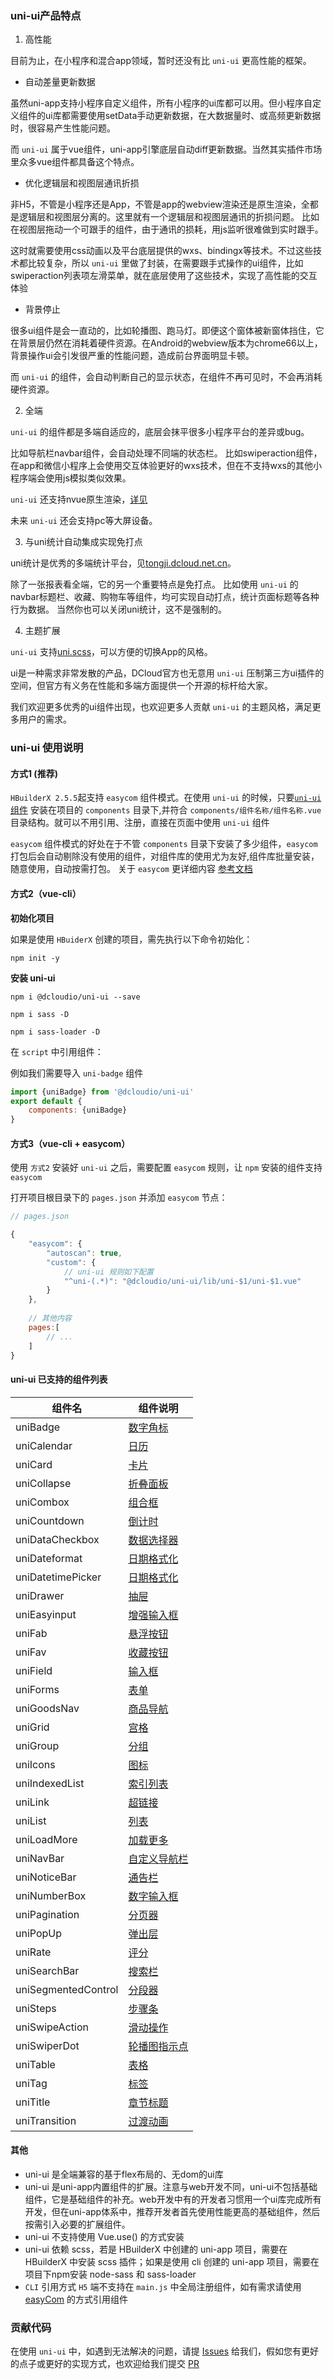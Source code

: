
### uni-ui产品特点

1. 高性能

目前为止，在小程序和混合app领域，暂时还没有比 `uni-ui` 更高性能的框架。
- 自动差量更新数据

虽然uni-app支持小程序自定义组件，所有小程序的ui库都可以用。但小程序自定义组件的ui库都需要使用setData手动更新数据，在大数据量时、或高频更新数据时，很容易产生性能问题。

而 `uni-ui` 属于vue组件，uni-app引擎底层自动diff更新数据。当然其实插件市场里众多vue组件都具备这个特点。
- 优化逻辑层和视图层通讯折损

非H5，不管是小程序还是App，不管是app的webview渲染还是原生渲染，全都是逻辑层和视图层分离的。这里就有一个逻辑层和视图层通讯的折损问题。
比如在视图层拖动一个可跟手的组件，由于通讯的损耗，用js监听很难做到实时跟手。

这时就需要使用css动画以及平台底层提供的wxs、bindingx等技术。不过这些技术都比较复杂，所以 `uni-ui` 里做了封装，在需要跟手式操作的ui组件，比如swiperaction列表项左滑菜单，就在底层使用了这些技术，实现了高性能的交互体验
- 背景停止

很多ui组件是会一直动的，比如轮播图、跑马灯。即便这个窗体被新窗体挡住，它在背景层仍然在消耗着硬件资源。在Android的webview版本为chrome66以上，背景操作ui会引发很严重的性能问题，造成前台界面明显卡顿。

而 `uni-ui` 的组件，会自动判断自己的显示状态，在组件不再可见时，不会再消耗硬件资源。

2. 全端

 `uni-ui` 的组件都是多端自适应的，底层会抹平很多小程序平台的差异或bug。

比如导航栏navbar组件，会自动处理不同端的状态栏。
比如swiperaction组件，在app和微信小程序上会使用交互体验更好的wxs技术，但在不支持wxs的其他小程序端会使用js模拟类似效果。

 `uni-ui` 还支持nvue原生渲染，[详见](https://github.com/dcloudio/uni-ui/tree/nvue-uni-ui)

未来 `uni-ui` 还会支持pc等大屏设备。

3. 与uni统计自动集成实现免打点

uni统计是优秀的多端统计平台，见[tongji.dcloud.net.cn](https://tongji.dcloud.net.cn)。

除了一张报表看全端，它的另一个重要特点是免打点。
比如使用 `uni-ui` 的navbar标题栏、收藏、购物车等组件，均可实现自动打点，统计页面标题等各种行为数据。
当然你也可以关闭uni统计，这不是强制的。

4. 主题扩展

 `uni-ui` 支持[uni.scss](https://uniapp.dcloud.io/collocation/uni-scss)，可以方便的切换App的风格。

ui是一种需求非常发散的产品，DCloud官方也无意用 `uni-ui` 压制第三方ui插件的空间，但官方有义务在性能和多端方面提供一个开源的标杆给大家。

我们欢迎更多优秀的ui组件出现，也欢迎更多人贡献 `uni-ui` 的主题风格，满足更多用户的需求。

### uni-ui 使用说明

#### 方式1 (推荐)

`HBuilderX 2.5.5`起支持 `easycom` 组件模式。在使用 `uni-ui` 的时候，只要[`uni-ui` 组件](https://ext.dcloud.net.cn/plugin?id=55) 安装在项目的 `components` 目录下,并符合 `components/组件名称/组件名称.vue` 目录结构。就可以不用引用、注册，直接在页面中使用 `uni-ui` 组件

`easycom` 组件模式的好处在于不管 `components` 目录下安装了多少组件，`easycom` 打包后会自动剔除没有使用的组件，对组件库的使用尤为友好,组件库批量安装，随意使用，自动按需打包。 关于 `easycom` 更详细内容 [参考文档](https://uniapp.dcloud.io/collocation/pages?id=easycom)


#### 方式2（vue-cli）

**初始化项目**

如果是使用 `HBuiderX` 创建的项目，需先执行以下命令初始化：

```
npm init -y
```

**安装 uni-ui**

```
npm i @dcloudio/uni-ui --save

npm i sass -D

npm i sass-loader -D
```


在 ``script`` 中引用组件：

例如我们需要导入 `uni-badge` 组件

```javascript
import {uniBadge} from '@dcloudio/uni-ui'
export default {
    components: {uniBadge}
}
```

#### 方式3（vue-cli + easycom）

使用 `方式2` 安装好 `uni-ui` 之后，需要配置 `easycom` 规则，让 `npm` 安装的组件支持  `easycom`

打开项目根目录下的 `pages.json` 并添加 `easycom` 节点：

```javascript
// pages.json

{
	"easycom": {
		"autoscan": true,
		"custom": {
			// uni-ui 规则如下配置
			"^uni-(.*)": "@dcloudio/uni-ui/lib/uni-$1/uni-$1.vue"
		}
	},
	
	// 其他内容
	pages:[
		// ...
	]
}

```

#### uni-ui 已支持的组件列表 
组件名|组件说明
---|---
uniBadge|[数字角标](https://ext.dcloud.net.cn/plugin?id=21)
uniCalendar|[日历](https://ext.dcloud.net.cn/plugin?id=56)
uniCard|[卡片](https://ext.dcloud.net.cn/plugin?id=22)
uniCollapse|[折叠面板](https://ext.dcloud.net.cn/plugin?id=23)
uniCombox|[组合框](https://ext.dcloud.net.cn/plugin?id=1261)
uniCountdown|[倒计时](https://ext.dcloud.net.cn/plugin?id=25)
uniDataCheckbox|[数据选择器](https://ext.dcloud.net.cn/plugin?id=3456)
uniDateformat|[日期格式化](https://ext.dcloud.net.cn/plugin?id=3279)
uniDatetimePicker|[日期格式化](https://ext.dcloud.net.cn/plugin?id=9999)
uniDrawer|[抽屉](https://ext.dcloud.net.cn/plugin?id=26)
uniEasyinput|[增强输入框](https://ext.dcloud.net.cn/plugin?id=3455)
uniFab|[悬浮按钮](https://ext.dcloud.net.cn/plugin?id=144)
uniFav|[收藏按钮](https://ext.dcloud.net.cn/plugin?id=864)
uniField|[输入框](https://ext.dcloud.net.cn/plugin?id=21001)
uniForms|[表单](https://ext.dcloud.net.cn/plugin?id=2773)
uniGoodsNav|[商品导航](https://ext.dcloud.net.cn/plugin?id=865)
uniGrid|[宫格](https://ext.dcloud.net.cn/plugin?id=27)
uniGroup|[分组](https://ext.dcloud.net.cn/plugin?id=21002)
uniIcons|[图标](https://ext.dcloud.net.cn/plugin?id=28)
uniIndexedList|[索引列表](https://ext.dcloud.net.cn/plugin?id=375)
uniLink|[超链接](https://ext.dcloud.net.cn/plugin?id=1182)
uniList|[列表](https://ext.dcloud.net.cn/plugin?id=24)
uniLoadMore|[加载更多](https://ext.dcloud.net.cn/plugin?id=29)
uniNavBar|[自定义导航栏](https://ext.dcloud.net.cn/plugin?id=52)
uniNoticeBar|[通告栏](https://ext.dcloud.net.cn/plugin?id=30)
uniNumberBox|[数字输入框](https://ext.dcloud.net.cn/plugin?id=31)
uniPagination|[分页器](https://ext.dcloud.net.cn/plugin?id=32)
uniPopUp|[弹出层](https://ext.dcloud.net.cn/plugin?id=329)
uniRate|[评分](https://ext.dcloud.net.cn/plugin?id=33)
uniSearchBar|[搜索栏](https://ext.dcloud.net.cn/plugin?id=866)
uniSegmentedControl|[分段器](https://ext.dcloud.net.cn/plugin?id=54)
uniSteps|[步骤条](https://ext.dcloud.net.cn/plugin?id=34)
uniSwipeAction|[滑动操作](https://ext.dcloud.net.cn/plugin?id=181)
uniSwiperDot|[轮播图指示点](https://ext.dcloud.net.cn/plugin?id=284)
uniTable|[表格](https://ext.dcloud.net.cn/plugin?id=3270)
uniTag|[标签](https://ext.dcloud.net.cn/plugin?id=35)
uniTitle|[章节标题](https://ext.dcloud.net.cn/plugin?id=1066)
uniTransition|[过渡动画](https://ext.dcloud.net.cn/plugin?id=985)

#### 其他

- uni-ui 是全端兼容的基于flex布局的、无dom的ui库
- uni-ui 是uni-app内置组件的扩展。注意与web开发不同，uni-ui不包括基础组件，它是基础组件的补充。web开发中有的开发者习惯用一个ui库完成所有开发，但在uni-app体系中，推荐开发者首先使用性能更高的基础组件，然后按需引入必要的扩展组件。
- uni-ui 不支持使用 Vue.use() 的方式安装
- uni-ui 依赖 scss，若是 HBuilderX 中创建的 uni-app 项目，需要在 HBuilderX 中安装 scss 插件；如果是使用 cli 创建的 uni-app 项目，需要在项目下npm安装 node-sass 和 sass-loader
- `CLI` 引用方式 `H5` 端不支持在 `main.js` 中全局注册组件，如有需求请使用 [easyCom](https://uniapp.dcloud.io/collocation/pages?id=easycom) 的方式引用组件

### 贡献代码
在使用 `uni-ui` 中，如遇到无法解决的问题，请提 [Issues](https://github.com/dcloudio/uni-ui/issues) 给我们，假如您有更好的点子或更好的实现方式，也欢迎给我们提交 [PR](https://github.com/dcloudio/uni-ui/pulls)
